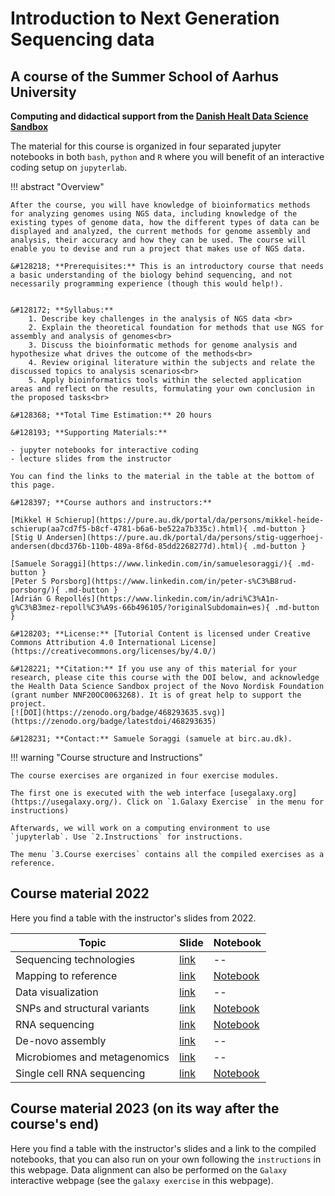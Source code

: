 # Introduction to Next Generation Sequencing data
## A course of the Summer School of Aarhus University
**Computing and didactical support from the [Danish Healt Data Science Sandbox](https://hds-sandbox.github.io/)**

The material for this course is organized in four separated jupyter notebooks in both `bash`, `python` and `R` where you will benefit of an interactive coding setup on `jupyterlab`. 



<!-- OVERVIEW OF COURSE -->
!!! abstract "Overview"

    After the course, you will have knowledge of bioinformatics methods for analyzing genomes using NGS data, including knowledge of the existing types of genome data, how the different types of data can be displayed and analyzed, the current methods for genome assembly and analysis, their accuracy and how they can be used. The course will enable you to devise and run a project that makes use of NGS data.

    &#128218; **Prerequisites:** This is an introductory course that needs a basic understanding of the biology behind sequencing, and not necessarily programming experience (though this would help!).


    &#128172; **Syllabus:**     
        1. Describe key challenges in the analysis of NGS data <br>
        2. Explain the theoretical foundation for methods that use NGS for assembly and analysis of genomes<br>
        3. Discuss the bioinformatic methods for genome analysis and hypothesize what drives the outcome of the methods<br>
        4. Review original literature within the subjects and relate the discussed topics to analysis scenarios<br>
        5. Apply bioinformatics tools within the selected application areas and reflect on the results, formulating your own conclusion in the proposed tasks<br>

    &#128368; **Total Time Estimation:** 20 hours  

    &#128193; **Supporting Materials:**  

    - jupyter notebooks for interactive coding
    - lecture slides from the instructor

    You can find the links to the material in the table at the bottom of this page.

    &#128397; **Course authors and instructors:**

    [Mikkel H Schierup](https://pure.au.dk/portal/da/persons/mikkel-heide-schierup(aa7cd7f5-b8cf-4781-b6a6-be522a7b335c).html){ .md-button }
    [Stig U Andersen](https://pure.au.dk/portal/da/persons/stig-uggerhoej-andersen(dbcd376b-110b-489a-8f6d-85dd2268277d).html){ .md-button }

    [Samuele Soraggi](https://www.linkedin.com/in/samuelesoraggi/){ .md-button }
    [Peter S Porsborg](https://www.linkedin.com/in/peter-s%C3%B8rud-porsborg/){ .md-button }
    [Adrián G Repollés](https://www.linkedin.com/in/adri%C3%A1n-g%C3%B3mez-repoll%C3%A9s-66b496105/?originalSubdomain=es){ .md-button }

    &#128203; **License:** [Tutorial Content is licensed under Creative Commons Attribution 4.0 International License](https://creativecommons.org/licenses/by/4.0/)

    &#128221; **Citation:** If you use any of this material for your research, please cite this course with the DOI below, and acknowledge the Health Data Science Sandbox project of the Novo Nordisk Foundation (grant number NNF20OC0063268). It is of great help to support the project.
    [![DOI](https://zenodo.org/badge/468293635.svg)](https://zenodo.org/badge/latestdoi/468293635)

    &#128231; **Contact:** Samuele Soraggi (samuele at birc.au.dk).


!!! warning "Course structure and Instructions"

    The course exercises are organized in four exercise modules. 
    
    The first one is executed with the web interface [usegalaxy.org](https://usegalaxy.org/). Click on `1.Galaxy Exercise` in the menu for instructions)
    
    Afterwards, we will work on a computing environment to use `jupyterlab`. Use `2.Instructions` for instructions.

    The menu `3.Course exercises` contains all the compiled exercises as a reference.


## Course material 2022

Here you find a table with the instructor's slides from 2022.

| Topic  | Slide | Notebook |
| ------------- | ------------- | ------------- |
| Sequencing technologies  | [link](https://github.com/hds-sandbox/NGS_summer_course_Aarhus/blob/42d3a6cad8e64b47dac01bc2995927fa4c39333d/Slides/01_sequencing_technologies.pdf)  | -- |
| Mapping to reference  | [link](https://github.com/hds-sandbox/NGS_summer_course_Aarhus/blob/42d3a6cad8e64b47dac01bc2995927fa4c39333d/Slides/02_mapping_to_reference.pdf)  | [Notebook](https://hds-sandbox.github.io/NGS_summer_course_Aarhus/nb/align.html) |
| Data visualization  | [link](https://github.com/hds-sandbox/NGS_summer_course_Aarhus/blob/42d3a6cad8e64b47dac01bc2995927fa4c39333d/Slides/03_data_visualization.pdf)  | -- |
| SNPs and structural variants  | [link](https://github.com/hds-sandbox/NGS_summer_course_Aarhus/blob/42d3a6cad8e64b47dac01bc2995927fa4c39333d/Slides/04_snp_and_structural_variants.pdf)  | [Notebook](https://hds-sandbox.github.io/NGS_summer_course_Aarhus/nb/vcf.html) |
| RNA sequencing  | [link](https://github.com/hds-sandbox/NGS_summer_course_Aarhus/blob/42d3a6cad8e64b47dac01bc2995927fa4c39333d/Slides/05_rna_sequencing.pdf)  | [Notebook](https://hds-sandbox.github.io/NGS_summer_course_Aarhus/nb/bulk.html) |
| De-novo assembly  | [link](https://github.com/hds-sandbox/NGS_summer_course_Aarhus/blob/42d3a6cad8e64b47dac01bc2995927fa4c39333d/Slides/06_de_novo_assembly.pdf)  | -- |
| Microbiomes and metagenomics  | [link](https://github.com/hds-sandbox/NGS_summer_course_Aarhus/blob/42d3a6cad8e64b47dac01bc2995927fa4c39333d/Slides/07_microbiomes_and_metagenomics.pdf)  | -- |
| Single cell RNA sequencing | [link](https://github.com/hds-sandbox/NGS_summer_course_Aarhus/blob/42d3a6cad8e64b47dac01bc2995927fa4c39333d/Slides/08_single_cell_day.pdf)  | [Notebook](https://hds-sandbox.github.io/NGS_summer_course_Aarhus/nb/scrna.html) |

## Course material 2023 (on its way after the course's end)

Here you find a table with the instructor's slides and a link to the compiled notebooks, that you can also run on your own following the `instructions` in this webpage. Data alignment can also be performed on the `Galaxy` interactive webpage (see the `galaxy exercise` in this webpage).